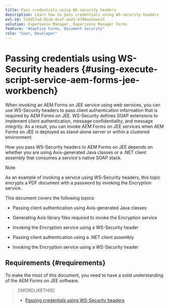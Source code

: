 ```yaml
---
title: Pass credentials using WS-security headers
description: Learn how to pass credentials using WS-security headers
exl-id: 519d57ad-81ab-4caf-ae25-4390ae2eee13
solution: Experience Manager, Experience Manager Forms
feature: "Adaptive Forms, Document Security"
role: "User, Developer"
---
```

# Passing credentials using WS-Security headers {#using-execute-script-service-aem-forms-jee-workbench}

When invoking an AEM Forms on JEE service using web services, you can use WS-Security headers to pass client authentication information that is required by AEM Forms on JEE. WS-Security defines SOAP extensions to implement client authentication, message confidentiality, and message integrity. As a result, you can invoke AEM Forms on JEE services when AEM Forms on JEE is deployed as stand-alone server or within a clustered environment.

How you pass WS-Security headers to AEM Forms on JEE depends on whether you are using Axis-generated Java classes or a .NET client assembly that consumes a service's native SOAP stack.

>[!NOTE]
>
>As an example of invoking a service using WS-Security headers, this topic encrypts a PDF document with a password by invoking the Encryption service.

This document covers the following topics:

* Passing client authentication using Axis-generated Java classes

* Generating Axis library files required to invoke the Encryption service

* Invoking the Encryption service using a WS-Security header

* Passing client authentication using a .NET client assembly

* Invoking the Encryption service using a WS-Security header


## Requirements {#requirements}

To make the most of this document, you need to have a solid understanding of the AEM Forms on JEE software.

>[!MORELIKETHIS]
>
>* [Passing credentials using WS-Security headers](assets/passing-credentials-using-ws-security-headers.pdf)
